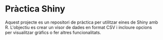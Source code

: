 # Pràctica Shiny

Aquest projecte es un repositori de pràctica per utilitzar eines de Shiny amb R. L'objectiu es crear un visor de dades en format CSV i incloure opcions per visualitzar gràfics o fer altres funcionalitats.